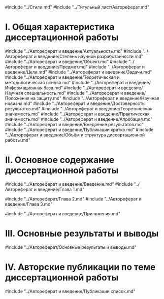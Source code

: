 #include "../Стили.md"
#include "../Титульный лист/Автореферат.md"

# I. Общая характеристика диссертационной работы

#include "../Автореферат и введение/Актуальность.md"
#include "../Автореферат и введение/Степень научной разработанности.md"
#include "../Автореферат и введение/Объект.md"
#include "../Автореферат и введение/Предмет.md"
#include "../Автореферат и введение/Цели.md"
#include "../Автореферат и введение/Задачи.md"
#include "../Автореферат и введение/Теоретическая и методологическая основа.md"
#include "../Автореферат и введение/Информационная база.md"
#include "../Автореферат и введение/Научная специальность.md"
#include "../Автореферат и введение/Положения на защиту.md"
#include "../Автореферат и введение/Научная новизна.md"
#include "../Автореферат и введение/Достоверность результатов.md"
#include "../Автореферат и введение/Теоретическая значимость.md"
#include "../Автореферат и введение/Практическая значимость.md"
#include "../Автореферат и введение/Апробация.md"
#include "../Автореферат и введение/Внедрение результатов.md"
#include "../Автореферат и введение/Публикации кратко.md"
#include "../Автореферат и введение/Объём и структура диссертационной работы.md"

# II. Основное содержание диссертационной работы

#include "../Автореферат и введение/Введение.md"
#include "../Автореферат и введение/Глава 1.md"
<!-- Вторая глава в автореферате изложена подробнее, чем во введении -->
#include "../Автореферат/Глава 2.md"
#include "../Автореферат и введение/Глава 3.md"
<!-- Заключение и список литературы можно не приводить в автореферате -->
#include "../Автореферат и введение/Приложения.md"

# III. Основные результаты и выводы

#include "../Автореферат/Основные результаты и выводы.md"

# IV. Авторские публикации по теме диссертационной работы

#include "../Автореферат и введение/Публикации список.md"
